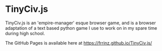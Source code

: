 # TinyCiv.js
 
TinyCiv.js is an 'empire-manager' esque browser game, and is a browser adaptation of a text based python game I use to work on in my spare time during high school.

The GitHub Pages is available here at https://frrinz.github.io/TinyCiv.js/
